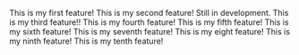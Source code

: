 This is my first feature!
This is my second feature! Still in development.
This is my third feature!!
This is my fourth feature!
This is my fifth feature!
This is my sixth feature!
This is my seventh feature!
This is my eight feature!
This is my ninth feature!
This is my tenth feature!
